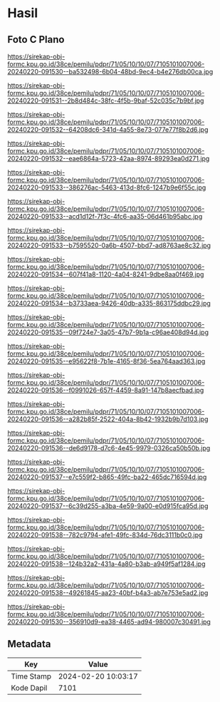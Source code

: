 # Hasil

## Foto C Plano

https://sirekap-obj-formc.kpu.go.id/38ce/pemilu/pdpr/71/05/10/10/07/7105101007006-20240220-091530--ba532498-6b04-48bd-9ec4-b4e276db00ca.jpg

https://sirekap-obj-formc.kpu.go.id/38ce/pemilu/pdpr/71/05/10/10/07/7105101007006-20240220-091531--2b8d484c-38fc-4f5b-9baf-52c035c7b9bf.jpg

https://sirekap-obj-formc.kpu.go.id/38ce/pemilu/pdpr/71/05/10/10/07/7105101007006-20240220-091532--64208dc6-341d-4a55-8e73-077e77f8b2d6.jpg

https://sirekap-obj-formc.kpu.go.id/38ce/pemilu/pdpr/71/05/10/10/07/7105101007006-20240220-091532--eae6864a-5723-42aa-8974-89293ea0d271.jpg

https://sirekap-obj-formc.kpu.go.id/38ce/pemilu/pdpr/71/05/10/10/07/7105101007006-20240220-091533--386276ac-5463-413d-8fc6-1247b9e6f55c.jpg

https://sirekap-obj-formc.kpu.go.id/38ce/pemilu/pdpr/71/05/10/10/07/7105101007006-20240220-091533--acd1d12f-7f3c-4fc6-aa35-06d461b95abc.jpg

https://sirekap-obj-formc.kpu.go.id/38ce/pemilu/pdpr/71/05/10/10/07/7105101007006-20240220-091533--b7595520-0a6b-4507-bbd7-ad8763ae8c32.jpg

https://sirekap-obj-formc.kpu.go.id/38ce/pemilu/pdpr/71/05/10/10/07/7105101007006-20240220-091534--607f41a8-1120-4a04-8241-9dbe8aa0f469.jpg

https://sirekap-obj-formc.kpu.go.id/38ce/pemilu/pdpr/71/05/10/10/07/7105101007006-20240220-091534--b3733aea-9426-40db-a335-863175ddbc29.jpg

https://sirekap-obj-formc.kpu.go.id/38ce/pemilu/pdpr/71/05/10/10/07/7105101007006-20240220-091535--09f724e7-3a05-47b7-9b1a-c96ae408d94d.jpg

https://sirekap-obj-formc.kpu.go.id/38ce/pemilu/pdpr/71/05/10/10/07/7105101007006-20240220-091535--e95622f8-7b1e-4165-8f36-5ea764aad363.jpg

https://sirekap-obj-formc.kpu.go.id/38ce/pemilu/pdpr/71/05/10/10/07/7105101007006-20240220-091536--f0991026-657f-4459-8a91-147b8aecfbad.jpg

https://sirekap-obj-formc.kpu.go.id/38ce/pemilu/pdpr/71/05/10/10/07/7105101007006-20240220-091536--a282b85f-2522-404a-8b42-1932b9b7d103.jpg

https://sirekap-obj-formc.kpu.go.id/38ce/pemilu/pdpr/71/05/10/10/07/7105101007006-20240220-091536--de6d9178-d7c6-4e45-9979-0326ca50b50b.jpg

https://sirekap-obj-formc.kpu.go.id/38ce/pemilu/pdpr/71/05/10/10/07/7105101007006-20240220-091537--e7c559f2-b865-49fc-ba22-465dc716594d.jpg

https://sirekap-obj-formc.kpu.go.id/38ce/pemilu/pdpr/71/05/10/10/07/7105101007006-20240220-091537--6c39d255-a3ba-4e59-9a00-e0d915fca95d.jpg

https://sirekap-obj-formc.kpu.go.id/38ce/pemilu/pdpr/71/05/10/10/07/7105101007006-20240220-091538--782c9794-afe1-49fc-834d-76dc3111b0c0.jpg

https://sirekap-obj-formc.kpu.go.id/38ce/pemilu/pdpr/71/05/10/10/07/7105101007006-20240220-091538--124b32a2-431a-4a80-b3ab-a949f5af1284.jpg

https://sirekap-obj-formc.kpu.go.id/38ce/pemilu/pdpr/71/05/10/10/07/7105101007006-20240220-091538--49261845-aa23-40bf-b4a3-ab7e753e5ad2.jpg

https://sirekap-obj-formc.kpu.go.id/38ce/pemilu/pdpr/71/05/10/10/07/7105101007006-20240220-091530--356910d9-ea38-4465-ad94-980007c30491.jpg


## Metadata

| Key        | Value               |
| ---------- | ------------------- |
| Time Stamp | 2024-02-20 10:03:17 |
| Kode Dapil | 7101                |



